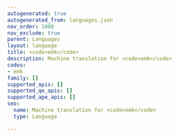 ```yaml
---
autogenerated: true
autogenerated_from: languages.json
nav_order: 1000
nav_exclude: true
parent: Languages
layout: language
title: <code>emk</code>
description: Machine translation for <code>emk</code>
codes:
- emk
family: []
supported_apis: []
supported_qe_apis: []
supported_ape_apis: []
seo:
  name: Machine translation for <code>emk</code>
  type: Language

---
```


